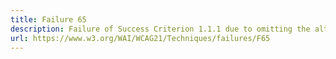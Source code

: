 ```yaml
---
title: Failure 65
description: Failure of Success Criterion 1.1.1 due to omitting the alt attribute or text alternative on img elements, area elements, and input elements of type "image"
url: https://www.w3.org/WAI/WCAG21/Techniques/failures/F65
---
```

